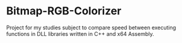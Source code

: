 # Bitmap-RGB-Colorizer
Project for my studies subject to compare speed between executing functions in DLL libraries written in C++ and x64 Assembly.
